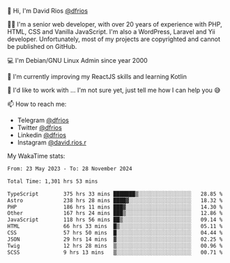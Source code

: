 👋 Hi, I'm David Rios [@dfrios](https://github.com/dfrios)

👨‍💻 I'm a senior web developer, with over 20 years of experience with PHP, HTML, CSS and Vanilla JavaScript. I'm also a WordPress, Laravel and Yii developer. Unfortunately, most of my projects are copyrighted and cannot be published on GitHub.

💻 I'm Debian/GNU Linux Admin since year 2000

🌱 I'm currently improving my ReactJS skills and learning Kotlin

💞️ I'd like to work with ... I'm not sure yet, just tell me how I can help you 😅


📫 How to reach me:
* Telegram [@dfrios](https://t.me/dfrios)
* Twitter [@dfrios](https://twitter.com/dfrios)
* Linkedin [@dfrios](https://linkedin.com/in/dfrios)
* Instagram [@david.rios.r](https://instagram.com/david.rios.r)



My WakaTime stats:
<!--START_SECTION:waka-->

```txt
From: 23 May 2023 - To: 28 November 2024

Total Time: 1,301 hrs 53 mins

TypeScript        375 hrs 33 mins ███████▒░░░░░░░░░░░░░░░░░   28.85 %
Astro             238 hrs 28 mins ████▓░░░░░░░░░░░░░░░░░░░░   18.32 %
PHP               186 hrs 11 mins ███▓░░░░░░░░░░░░░░░░░░░░░   14.30 %
Other             167 hrs 24 mins ███▒░░░░░░░░░░░░░░░░░░░░░   12.86 %
JavaScript        118 hrs 56 mins ██▒░░░░░░░░░░░░░░░░░░░░░░   09.14 %
HTML              66 hrs 33 mins  █▒░░░░░░░░░░░░░░░░░░░░░░░   05.11 %
CSS               57 hrs 50 mins  █░░░░░░░░░░░░░░░░░░░░░░░░   04.44 %
JSON              29 hrs 14 mins  ▓░░░░░░░░░░░░░░░░░░░░░░░░   02.25 %
Twig              12 hrs 28 mins  ▒░░░░░░░░░░░░░░░░░░░░░░░░   00.96 %
SCSS              9 hrs 13 mins   ▒░░░░░░░░░░░░░░░░░░░░░░░░   00.71 %
```

<!--END_SECTION:waka-->
